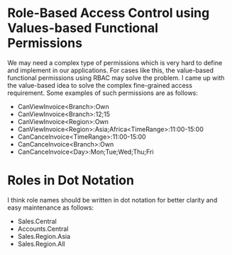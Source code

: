 # Role-Based Access Control using Values-based Functional Permissions
We may need a complex type of permissions which is very hard to define and implement in our applications. For cases like this, the value-based functional permissions using RBAC may solve the problem. I came up with the value-based idea to solve the complex fine-grained access requirement.  Some examples of such permissions are as follows:

- CanViewInvoice\<Branch\>:Own
- CanViewInvoice\<Branch\>:12;15
- CanViewInvoice\<Region\>:Own
- CanViewInvoice\<Region\>:Asia;Africa\<TimeRange\>:11:00-15:00
- CanCancelnvoice\<TimeRange\>:11:00-15:00
- CanCancelnvoice\<Branch\>:Own
- CanCancelnvoice\<Day\>:Mon;Tue;Wed;Thu;Fri

# Roles in Dot Notation
I think role names should be written in dot notation for better clarity and easy maintenance as follows:

- Sales.Central
- Accounts.Central
- Sales.Region.Asia
- Sales.Region.All
